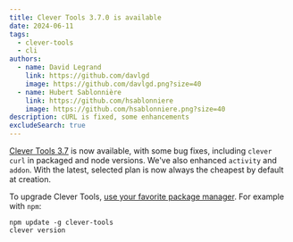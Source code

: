 ```yaml
---
title: Clever Tools 3.7.0 is available
date: 2024-06-11
tags:
  - clever-tools
  - cli
authors:
  - name: David Legrand
    link: https://github.com/davlgd
    image: https://github.com/davlgd.png?size=40
  - name: Hubert Sablonnière
    link: https://github.com/hsablonniere
    image: https://github.com/hsablonniere.png?size=40
description: cURL is fixed, some enhancements
excludeSearch: true
---
```


[Clever Tools 3.7](https://github.com/CleverCloud/clever-tools/releases/tag/3.7.0) is now available, with some bug fixes, including `clever curl` in packaged and node versions. We've also enhanced `activity` and `addon`. With the latest, selected plan is now always the cheapest by default at creation.

To upgrade Clever Tools, [use your favorite package manager](https://github.com/CleverCloud/clever-tools/blob/master/docs/setup-systems.md#how-to-install-clever-tools). For example with `npm`:

```
npm update -g clever-tools
clever version
```
